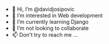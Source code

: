 - 👋 Hi, I’m @davidjosipovic
- 👀 I’m interested in Web development
- 🌱 I’m currently learning Django
- 💞️ I’m not looking to collaborate
- 📫 Don't try to reach me ...

<!---
davidjosipovic/davidjosipovic is a ✨ special ✨ repository because its `README.md` (this file) appears on your GitHub profile.
You can click the Preview link to take a look at your changes.
--->
